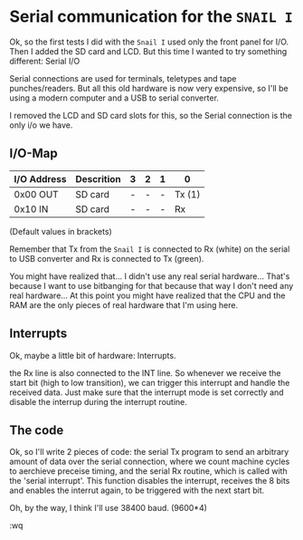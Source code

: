# Serial communication for the `SNAIL I`

Ok, so the first tests I did with the `Snail I` used only the front panel for I/O. Then I added the SD card and LCD. But this time I wanted to try something different: Serial I/O

Serial connections are used for terminals, teletypes and tape punches/readers.
But all this old hardware is now very expensive, so I'll be using a modern computer and a USB to serial converter.

I removed the LCD and SD card slots for this, so the Serial connection is the only i/o we have.

## I/O-Map

| I/O Address | Descrition |   3    |   2    |   1    |   0    |
| ---         | ---        |  ---   |  ---   |  ---   |  ---   |
| 0x00  OUT   | SD card    |   -    |    -   |   -    |  Tx (1)|
| 0x10  IN    | SD card    |   -    |    -   |   -    |  Rx    |

(Default values in brackets)

Remember that Tx from the `Snail I` is connected to Rx (white) on the serial to USB converter and Rx is connected to Tx (green).

You might have realized that... 
I didn't use any real serial hardware... 
That's because I want to use bitbanging for that because that way I don't need any real hardware...
At this point you might have realized that the CPU and the RAM are the only pieces of real hardware that I'm using here.

## Interrupts

Ok, maybe a little bit of hardware: Interrupts.

the Rx line is also connected to the INT line. So whenever we receive the start bit (high to low transition), 
we can trigger this interrupt and handle the received data. Just make sure that the interrupt mode is set correctly and disable the interrup during the interrupt routine.

## The code

Ok, so I'll write 2 pieces of code: the serial Tx program to send an arbitrary amount of data over the serial connection, where we count machine cycles to aerchieve preceise timing,
and the serial Rx routine, which is called with the 'serial interrupt'.
This function disables the interrupt, receives the 8 bits and enables the interrut again, to be triggered with the next start bit.

Oh, by the way, I think I'll use 38400 baud. (9600*4)

:wq
